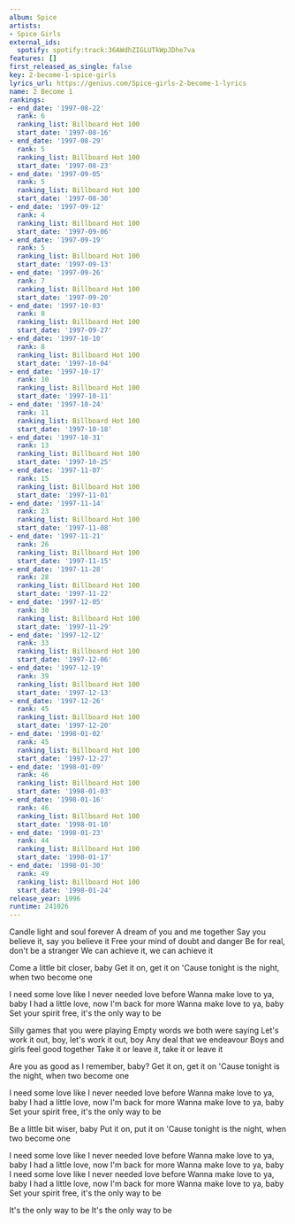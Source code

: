 ```yaml
---
album: Spice
artists:
- Spice Girls
external_ids:
  spotify: spotify:track:36AWdhZIGLUTkWpJDhe7va
features: []
first_released_as_single: false
key: 2-become-1-spice-girls
lyrics_url: https://genius.com/Spice-girls-2-become-1-lyrics
name: 2 Become 1
rankings:
- end_date: '1997-08-22'
  rank: 6
  ranking_list: Billboard Hot 100
  start_date: '1997-08-16'
- end_date: '1997-08-29'
  rank: 5
  ranking_list: Billboard Hot 100
  start_date: '1997-08-23'
- end_date: '1997-09-05'
  rank: 5
  ranking_list: Billboard Hot 100
  start_date: '1997-08-30'
- end_date: '1997-09-12'
  rank: 4
  ranking_list: Billboard Hot 100
  start_date: '1997-09-06'
- end_date: '1997-09-19'
  rank: 5
  ranking_list: Billboard Hot 100
  start_date: '1997-09-13'
- end_date: '1997-09-26'
  rank: 7
  ranking_list: Billboard Hot 100
  start_date: '1997-09-20'
- end_date: '1997-10-03'
  rank: 8
  ranking_list: Billboard Hot 100
  start_date: '1997-09-27'
- end_date: '1997-10-10'
  rank: 8
  ranking_list: Billboard Hot 100
  start_date: '1997-10-04'
- end_date: '1997-10-17'
  rank: 10
  ranking_list: Billboard Hot 100
  start_date: '1997-10-11'
- end_date: '1997-10-24'
  rank: 11
  ranking_list: Billboard Hot 100
  start_date: '1997-10-18'
- end_date: '1997-10-31'
  rank: 13
  ranking_list: Billboard Hot 100
  start_date: '1997-10-25'
- end_date: '1997-11-07'
  rank: 15
  ranking_list: Billboard Hot 100
  start_date: '1997-11-01'
- end_date: '1997-11-14'
  rank: 23
  ranking_list: Billboard Hot 100
  start_date: '1997-11-08'
- end_date: '1997-11-21'
  rank: 26
  ranking_list: Billboard Hot 100
  start_date: '1997-11-15'
- end_date: '1997-11-28'
  rank: 28
  ranking_list: Billboard Hot 100
  start_date: '1997-11-22'
- end_date: '1997-12-05'
  rank: 30
  ranking_list: Billboard Hot 100
  start_date: '1997-11-29'
- end_date: '1997-12-12'
  rank: 33
  ranking_list: Billboard Hot 100
  start_date: '1997-12-06'
- end_date: '1997-12-19'
  rank: 39
  ranking_list: Billboard Hot 100
  start_date: '1997-12-13'
- end_date: '1997-12-26'
  rank: 45
  ranking_list: Billboard Hot 100
  start_date: '1997-12-20'
- end_date: '1998-01-02'
  rank: 45
  ranking_list: Billboard Hot 100
  start_date: '1997-12-27'
- end_date: '1998-01-09'
  rank: 46
  ranking_list: Billboard Hot 100
  start_date: '1998-01-03'
- end_date: '1998-01-16'
  rank: 46
  ranking_list: Billboard Hot 100
  start_date: '1998-01-10'
- end_date: '1998-01-23'
  rank: 44
  ranking_list: Billboard Hot 100
  start_date: '1998-01-17'
- end_date: '1998-01-30'
  rank: 49
  ranking_list: Billboard Hot 100
  start_date: '1998-01-24'
release_year: 1996
runtime: 241026
---
```

Candle light and soul forever
A dream of you and me together
Say you believe it, say you believe it
Free your mind of doubt and danger
Be for real, don't be a stranger
We can achieve it, we can achieve it


Come a little bit closer, baby
Get it on, get it on
'Cause tonight is the night, when two become one


I need some love like I never needed love before
Wanna make love to ya, baby
I had a little love, now I'm back for more
Wanna make love to ya, baby
Set your spirit free, it's the only way to be


Silly games that you were playing
Empty words we both were saying
Let's work it out, boy, let's work it out, boy
Any deal that we endeavour
Boys and girls feel good together
Take it or leave it, take it or leave it


Are you as good as I remember, baby?
Get it on, get it on
'Cause tonight is the night, when two become one


I need some love like I never needed love before
Wanna make love to ya, baby
I had a little love, now I'm back for more
Wanna make love to ya, baby
Set your spirit free, it's the only way to be


Be a little bit wiser, baby
Put it on, put it on
'Cause tonight is the night, when two become one


I need some love like I never needed love before
Wanna make love to ya, baby
I had a little love, now I'm back for more
Wanna make love to ya, baby
I need some love like I never needed love before
Wanna make love to ya, baby
I had a little love, now I'm back for more
Wanna make love to ya, baby
Set your spirit free, it's the only way to be


It's the only way to be
It's the only way to be
